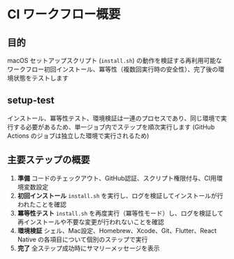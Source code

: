 # CI ワークフロー概要

## 目的

macOS セットアップスクリプト (`install.sh`) の動作を検証する再利用可能なワークフロー初回インストール、冪等性（複数回実行時の安全性）、完了後の環境状態をテストします

## setup-test

インストール、冪等性テスト、環境検証は一連のプロセスであり、同じ環境で実行する必要があるため、単一ジョブ内でステップを順次実行します (GitHub Actions のジョブは独立した環境で実行されるため)

## 主要ステップの概要

1.  **準備** コードのチェックアウト、GitHub認証、スクリプト権限付与、CI用環境変数設定
2.  **初回インストール** `install.sh` を実行し、ログを検証してインストールが行われたことを確認
3.  **冪等性テスト** `install.sh` を再度実行（冪等性モード）し、ログを検証して再インストールや不要な変更が行われないことを確認
4.  **環境検証** シェル、Mac設定、Homebrew、Xcode、Git、Flutter、React Native の各項目について個別のステップで実行
5.  **完了** 全ステップ成功時にサマリーメッセージを表示
